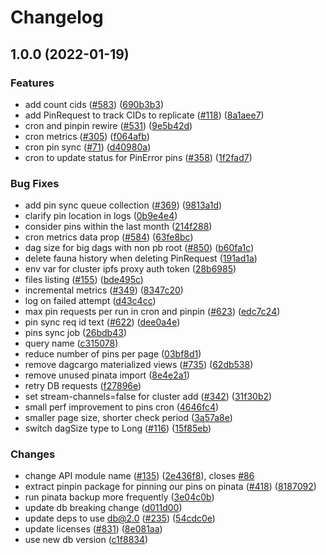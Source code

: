 # Changelog

## 1.0.0 (2022-01-19)


### Features

* add count cids ([#583](https://www.github.com/web3-storage/web3.storage/issues/583)) ([690b3b3](https://www.github.com/web3-storage/web3.storage/commit/690b3b35a7e4915128a9a24fdcb457514dc7719b))
* add PinRequest to track CIDs to replicate ([#118](https://www.github.com/web3-storage/web3.storage/issues/118)) ([8a1aee7](https://www.github.com/web3-storage/web3.storage/commit/8a1aee7c1e03e5be70661e2a253ebe1bf2666aba))
* cron and pinpin rewire ([#531](https://www.github.com/web3-storage/web3.storage/issues/531)) ([9e5b42d](https://www.github.com/web3-storage/web3.storage/commit/9e5b42dc6d33bf3cf017034474981812370b366e))
* cron metrics ([#305](https://www.github.com/web3-storage/web3.storage/issues/305)) ([f064afb](https://www.github.com/web3-storage/web3.storage/commit/f064afb83776e14d6a66f1bde5884a9d57013794))
* cron pin sync ([#71](https://www.github.com/web3-storage/web3.storage/issues/71)) ([d40980a](https://www.github.com/web3-storage/web3.storage/commit/d40980aa8c20c68d209f6c1d00f9dbf93d192895))
* cron to update status for PinError pins ([#358](https://www.github.com/web3-storage/web3.storage/issues/358)) ([1f2fad7](https://www.github.com/web3-storage/web3.storage/commit/1f2fad7380cba7cc9520a5824aef76a8d2bf6696))


### Bug Fixes

* add pin sync queue collection ([#369](https://www.github.com/web3-storage/web3.storage/issues/369)) ([9813a1d](https://www.github.com/web3-storage/web3.storage/commit/9813a1d8cf4b96a7aa44ddbfd25502699c6601f5))
* clarify pin location in logs ([0b9e4e4](https://www.github.com/web3-storage/web3.storage/commit/0b9e4e400262a7c95b1a0fcf7462d6ec993b8823))
* consider pins within the last month ([214f288](https://www.github.com/web3-storage/web3.storage/commit/214f288d499b362b67e5a2eeb652e583290da620))
* cron metrics data prop ([#584](https://www.github.com/web3-storage/web3.storage/issues/584)) ([63fe8bc](https://www.github.com/web3-storage/web3.storage/commit/63fe8bce795a55b6f054a3e8c101861a0e0c039b))
* dag size for big dags with non pb root ([#850](https://www.github.com/web3-storage/web3.storage/issues/850)) ([b60fa1c](https://www.github.com/web3-storage/web3.storage/commit/b60fa1c3dbd839e3669578aa539cc5815b470d05))
* delete fauna history when deleting PinRequest ([191ad1a](https://www.github.com/web3-storage/web3.storage/commit/191ad1a78a3f02f4633d8783206251754dec272d))
* env var for cluster ipfs proxy auth token ([28b6985](https://www.github.com/web3-storage/web3.storage/commit/28b69853b658c37f5da833c327446d0a50ffa0e7))
* files listing ([#155](https://www.github.com/web3-storage/web3.storage/issues/155)) ([bde495c](https://www.github.com/web3-storage/web3.storage/commit/bde495c334874c742d09f3224854324ebaa24e38))
* incremental metrics ([#349](https://www.github.com/web3-storage/web3.storage/issues/349)) ([8347c20](https://www.github.com/web3-storage/web3.storage/commit/8347c20ed4a34c983d4d815b41c06fb849fff279))
* log on failed attempt ([d43c4cc](https://www.github.com/web3-storage/web3.storage/commit/d43c4ccc011c72e24ef89f0352d840451f6c57e8))
* max pin requests per run in cron and pinpin ([#623](https://www.github.com/web3-storage/web3.storage/issues/623)) ([edc7c24](https://www.github.com/web3-storage/web3.storage/commit/edc7c24fee72e1e167e205de34edfc630ea6aeb4))
* pin sync req id text ([#622](https://www.github.com/web3-storage/web3.storage/issues/622)) ([dee0a4e](https://www.github.com/web3-storage/web3.storage/commit/dee0a4ea2c92f435b4669825894341faf317f658))
* pins sync job ([26bdb43](https://www.github.com/web3-storage/web3.storage/commit/26bdb431ea72b0eac1149907e276e4f345a43516))
* query name ([c315078](https://www.github.com/web3-storage/web3.storage/commit/c315078fd7424033972334c281eddf123dc4f620))
* reduce number of pins per page ([03bf8d1](https://www.github.com/web3-storage/web3.storage/commit/03bf8d1687fe7b51c878ca92ca0361e4999b4883))
* remove dagcargo materialized views ([#735](https://www.github.com/web3-storage/web3.storage/issues/735)) ([62db538](https://www.github.com/web3-storage/web3.storage/commit/62db5383f39e7d3e3484ccb51bd4eb3de816bcfd))
* remove unused pinata import ([8e4e2a1](https://www.github.com/web3-storage/web3.storage/commit/8e4e2a1ebb7ba9a0c538584b672e0a3a75e26621))
* retry DB requests ([f27896e](https://www.github.com/web3-storage/web3.storage/commit/f27896e7f79470dcc18c10024c9c1cf873d22f21))
* set stream-channels=false for cluster add ([#342](https://www.github.com/web3-storage/web3.storage/issues/342)) ([31f30b2](https://www.github.com/web3-storage/web3.storage/commit/31f30b293071cb6915a04117d004c2a0f7e2fccf))
* small perf improvement to pins cron ([4646fc4](https://www.github.com/web3-storage/web3.storage/commit/4646fc4ca654600de362fb5192c555c0168ea98e))
* smaller page size, shorter check period ([3a57a8e](https://www.github.com/web3-storage/web3.storage/commit/3a57a8e33dc16713f560dea35120bee66399512e))
* switch dagSize type to Long ([#116](https://www.github.com/web3-storage/web3.storage/issues/116)) ([15f85eb](https://www.github.com/web3-storage/web3.storage/commit/15f85eb3bbf090ee4bfce5138eb7b963991956e5))


### Changes

* change API module name ([#135](https://www.github.com/web3-storage/web3.storage/issues/135)) ([2e436f8](https://www.github.com/web3-storage/web3.storage/commit/2e436f8596af53643ffba00749d35fa85eeea021)), closes [#86](https://www.github.com/web3-storage/web3.storage/issues/86)
* extract pinpin package for pinning our pins on pinata ([#418](https://www.github.com/web3-storage/web3.storage/issues/418)) ([8187092](https://www.github.com/web3-storage/web3.storage/commit/818709279bc492c6d63071a4f46b4dbe006ca3b2))
* run pinata backup more frequently ([3e04c0b](https://www.github.com/web3-storage/web3.storage/commit/3e04c0b916ad7e51409d1d9bc3ed0771b7f0d700))
* update db breaking change ([d011d00](https://www.github.com/web3-storage/web3.storage/commit/d011d003f0e76c37e9a1646ae1cd53bb65ad673d))
* update deps to use db@2.0 ([#235](https://www.github.com/web3-storage/web3.storage/issues/235)) ([54cdc0e](https://www.github.com/web3-storage/web3.storage/commit/54cdc0ee1c5c4021eb240fd8879182fd5be56446))
* update licenses ([#831](https://www.github.com/web3-storage/web3.storage/issues/831)) ([8e081aa](https://www.github.com/web3-storage/web3.storage/commit/8e081aac2dd03dd5eb642bff9c2da867d61edd87))
* use new db version ([c1f8834](https://www.github.com/web3-storage/web3.storage/commit/c1f8834d1ffc47dc72694d342bad719b483b4121))
